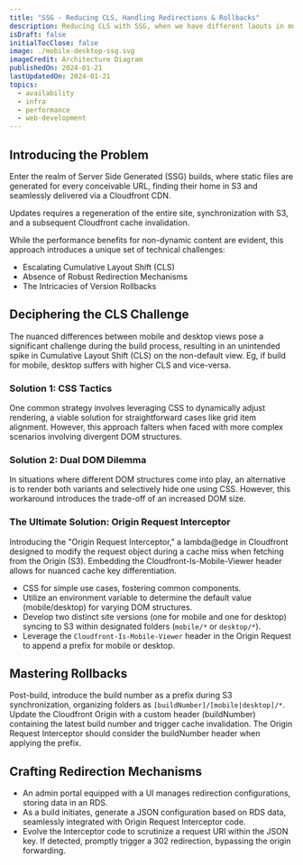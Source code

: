 ```yaml
---
title: "SSG - Reducing CLS, Handling Redirections & Rollbacks"
description: Reducing CLS with SSG, when we have different laouts in mobile and desktop. How we handle redirections for non-existing urls and rollbacks in case of emergency
isDraft: false
initialTocClose: false
image: ./mobile-desktop-ssg.svg
imageCredit: Architecture Diagram
publishedOn: 2024-01-21
lastUpdatedOn: 2024-01-21
topics:
  - availability
  - infra
  - performance
  - web-development
---
```


## Introducing the Problem

Enter the realm of Server Side Generated (SSG) builds, where static files are generated for every conceivable URL, finding their home in S3 and seamlessly delivered via a Cloudfront CDN.

Updates requires a regeneration of the entire site, synchronization with S3, and a subsequent Cloudfront cache invalidation.

While the performance benefits for non-dynamic content are evident, this approach introduces a unique set of technical challenges:

- Escalating Cumulative Layout Shift (CLS)
- Absence of Robust Redirection Mechanisms
- The Intricacies of Version Rollbacks

## Deciphering the CLS Challenge

The nuanced differences between mobile and desktop views pose a significant challenge during the build process, resulting in an unintended spike in Cumulative Layout Shift (CLS) on the non-default view. Eg, if build for mobile, desktop suffers with higher CLS and vice-versa.

### Solution 1: CSS Tactics

One common strategy involves leveraging CSS to dynamically adjust rendering, a viable solution for straightforward cases like grid item alignment. However, this approach falters when faced with more complex scenarios involving divergent DOM structures.

### Solution 2: Dual DOM Dilemma

In situations where different DOM structures come into play, an alternative is to render both variants and selectively hide one using CSS. However, this workaround introduces the trade-off of an increased DOM size.

### The Ultimate Solution: Origin Request Interceptor

Introducing the "Origin Request Interceptor," a lambda@edge in Cloudfront designed to modify the request object during a cache miss when fetching from the Origin (S3). Embedding the Cloudfront-Is-Mobile-Viewer header allows for nuanced cache key differentiation.

- CSS for simple use cases, fostering common components.
- Utilize an environment variable to determine the default value (mobile/desktop) for varying DOM structures.
- Develop two distinct site versions (one for mobile and one for desktop) syncing to S3 within designated folders (`mobile/*` or `desktop/*`).
- Leverage the `Cloudfront-Is-Mobile-Viewer` header in the Origin Request to append a prefix for mobile or desktop.

## Mastering Rollbacks

Post-build, introduce the build number as a prefix during S3 synchronization, organizing folders as `[buildNumber]/[mobile|desktop]/*`. Update the Cloudfront Origin with a custom header (buildNumber) containing the latest build number and trigger cache invalidation. The Origin Request Interceptor should consider the buildNumber header when applying the prefix.

## Crafting Redirection Mechanisms

- An admin portal equipped with a UI manages redirection configurations, storing data in an RDS.
- As a build initiates, generate a JSON configuration based on RDS data, seamlessly integrated with Origin Request Interceptor code.
- Evolve the Interceptor code to scrutinize a request URI within the JSON key. If detected, promptly trigger a 302 redirection, bypassing the origin forwarding.

